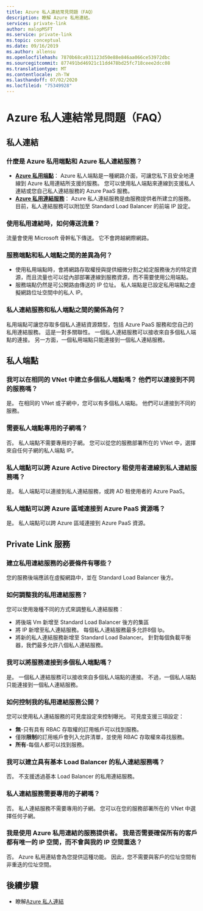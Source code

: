 ```yaml
---
title: Azure 私人連結常見問題（FAQ）
description: 瞭解 Azure 私用連結。
services: private-link
author: malopMSFT
ms.service: private-link
ms.topic: conceptual
ms.date: 09/16/2019
ms.author: allensu
ms.openlocfilehash: 7870b68ca931123d50e88e846aa066ce53972dbc
ms.sourcegitcommit: 877491bd46921c11dd478bd25fc718ceee2dcc08
ms.translationtype: MT
ms.contentlocale: zh-TW
ms.lasthandoff: 07/02/2020
ms.locfileid: "75349928"
---
```

# <a name="azure-private-link-frequently-asked-questions-faq"></a>Azure 私人連結常見問題（FAQ）

## <a name="private-link"></a>私人連結

### <a name="what-is-azure-private-endpoint-and-azure-private-link-service"></a>什麼是 Azure 私用端點和 Azure 私人連結服務？

- **[Azure 私用端點](private-endpoint-overview.md)**： Azure 私人端點是一種網路介面，可讓您私下且安全地連線到 Azure 私用連結所支援的服務。 您可以使用私人端點來連線到支援私人連結或您自己私人連結服務的 Azure PaaS 服務。
- **[Azure 私用連結服務](private-link-service-overview.md)**： Azure 私人連結服務是由服務提供者所建立的服務。 目前，私人連結服務可以附加至 Standard Load Balancer 的前端 IP 設定。 

### <a name="how-is-traffic-being-sent-when-using-private-link"></a>使用私用連結時，如何傳送流量？
流量會使用 Microsoft 骨幹私下傳送。 它不會跨越網際網路。  
 
### <a name="what-is-the-difference-between-a-service-endpoints-and-a-private-endpoints"></a>服務端點和私人端點之間的差異為何？
- 使用私用端點時，會將網路存取權授與提供細微分割之給定服務後方的特定資源，而且流量也可以從內部部署連線到服務資源，而不需要使用公用端點。
- 服務端點仍然是可公開路由傳送的 IP 位址。  私人端點是已設定私用端點之虛擬網路位址空間中的私人 IP。

### <a name="what-is-the-relationship-between-private-link-service-and-private-endpoint"></a>私人連結服務和私人端點之間的關係為何？
私用端點可讓您存取多個私人連結資源類型，包括 Azure PaaS 服務和您自己的私用連結服務。 這是一對多關聯性。 一個私人連結服務可以接收來自多個私人端點的連接。 另一方面，一個私用端點只能連接到一個私人連結服務。    

## <a name="private-endpoint"></a>私人端點 
 
### <a name="can-i-create-multiple-private-endpoints-in-same-vnet-can-they-connect-to-different-services"></a>我可以在相同的 VNet 中建立多個私人端點嗎？ 他們可以連接到不同的服務嗎？ 
是。 在相同的 VNet 或子網中，您可以有多個私人端點。 他們可以連接到不同的服務。  
 
### <a name="do-i-require-a-dedicated-subnet-for-private-endpoints"></a>需要私人端點專用的子網嗎？ 
否。 私人端點不需要專用的子網。 您可以從您的服務部署所在的 VNet 中，選擇來自任何子網的私人端點 IP。  
 
### <a name="can-private-endpoint-connect-to-private-link-service-across-azure-active-directory-tenants"></a>私人端點可以跨 Azure Active Directory 租使用者連線到私人連結服務嗎？ 
是。 私人端點可以連接到私人連結服務，或跨 AD 租使用者的 Azure PaaS。  
 
### <a name="can-private-endpoint-connect-to-azure-paas-resources-across-azure-regions"></a>私人端點可以跨 Azure 區域連接到 Azure PaaS 資源嗎？
是。 私人端點可以跨 Azure 區域連接到 Azure PaaS 資源。

## <a name="private-link-service"></a>Private Link 服務
 
### <a name="what-are-the-pre-requisites-for-creating-a-private-link-service"></a>建立私用連結服務的必要條件有哪些？ 
您的服務後端應該在虛擬網路中，並在 Standard Load Balancer 後方。
 
### <a name="how-can-i-scale-my-private-link-service"></a>如何調整我的私用連結服務？ 
您可以使用幾種不同的方式來調整私人連結服務： 
- 將後端 Vm 新增至 Standard Load Balancer 後方的集區 
- 將 IP 新增至私人連結服務。 每個私人連結服務最多允許8個 Ip。  
- 將新的私人連結服務新增至 Standard Load Balancer。 針對每個負載平衡器，我們最多允許八個私人連結服務。   

### <a name="can-i-connect-my-service-to-multiple-private-endpoints"></a>我可以將服務連接到多個私人端點嗎？
是。 一個私人連結服務可以接收來自多個私人端點的連接。 不過，一個私人端點只能連接到一個私人連結服務。  
 
### <a name="how-should-i-control-the-exposure-of-my-private-link-service"></a>如何控制我的私用連結服務公開？
您可以使用私人連結服務的可見度設定來控制曝光。 可見度支援三項設定：

- **無**-只有具有 RBAC 存取權的訂用帳戶可以找到服務。 
- 僅限**限制**的訂用帳戶會列入允許清單，並使用 RBAC 存取權來尋找服務。 
- **所有**-每個人都可以找到服務。 
 
### <a name="can-i-create-a-private-link-service-with-basic-load-balancer"></a>我可以建立具有基本 Load Balancer 的私人連結服務嗎？ 
否。 不支援透過基本 Load Balancer 的私用連結服務。
 
### <a name="is-a-dedicated-subnet-required-for-private-link-service"></a>私人連結服務需要專用的子網嗎？ 
否。 私人連結服務不需要專用的子網。 您可以在您的服務部署所在的 VNet 中選擇任何子網。   

### <a name="i-am-a-service-provider-using-azure-private-link-do-i-need-to-make-sure-all-my-customers-have-unique-ip-space-and-dont-overlap-with-my-ip-space"></a>我是使用 Azure 私用連結的服務提供者。 我是否需要確保所有的客戶都有唯一的 IP 空間，而不會與我的 IP 空間重迭？ 
否。 Azure 私用連結會為您提供這種功能。 因此，您不需要與客戶的位址空間有非重迭的位址空間。 

##  <a name="next-steps"></a>後續步驟

- 瞭解[Azure 私人連結](private-link-overview.md)
